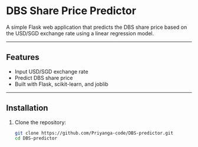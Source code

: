 # DBS Share Price Predictor

A simple Flask web application that predicts the DBS share price based on the USD/SGD exchange rate using a linear regression model.

---

## Features

- Input USD/SGD exchange rate
- Predict DBS share price
- Built with Flask, scikit-learn, and joblib

---

## Installation

1. Clone the repository:

   ```bash
   git clone https://github.com/Priyanga-code/DBS-predictor.git
   cd DBS-predictor

